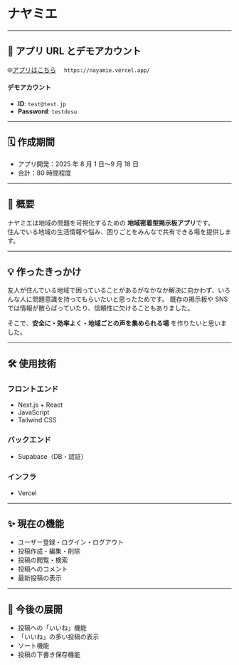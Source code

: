 # ナヤミエ

---

## 📌 アプリ URL とデモアカウント

🌐[アプリはこちら](https://nayamie.vercel.app/) 　`https://nayamie.vercel.app/`

#### デモアカウント

- **ID**: `test@test.jp`
- **Password**: `testdesu`

---

## 🗓️ 作成期間

- アプリ開発：2025 年 8 月 1 日〜9 月 18 日
- 合計：80 時間程度

---

## 📌 概要

ナヤミエは地域の問題を可視化するための **地域密着型掲示板アプリ**です。  
住んでいる地域の生活情報や悩み、困りごとをみんなで共有できる場を提供します。

---

## 💡 作ったきっかけ

友人が住んでいる地域で困っていることがあるがなかなか解決に向かわず、いろんな人に問題意識を持ってもらいたいと思ったためです。
既存の掲示板や SNS では情報が散らばっていたり、信頼性に欠けることもありました。

そこで、**安全に・効率よく・地域ごとの声を集められる場** を作りたいと思いました。

---

## 🛠 使用技術

### フロントエンド

- Next.js + React
- JavaScript
- Tailwind CSS

### バックエンド

- Supabase（DB・認証）

### インフラ

- Vercel

---

## ✨ 現在の機能

- ユーザー登録・ログイン・ログアウト
- 投稿作成・編集・削除
- 投稿の閲覧・検索
- 投稿へのコメント
- 最新投稿の表示

---

## 🔮 今後の展開

- 投稿への「いいね」機能
- 「いいね」の多い投稿の表示
- ソート機能
- 投稿の下書き保存機能
